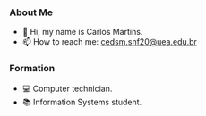 ### About Me

- 👋 Hi, my name is Carlos Martins.
- 📫 How to reach me: cedsm.snf20@uea.edu.br

### Formation

- 💻 Computer technician.
- 📚 Information Systems student.
